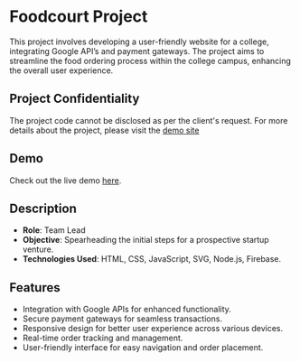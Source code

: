 # Foodcourt Project

This project involves developing a user-friendly website for a college, integrating Google API’s and payment gateways. The project aims to streamline the food ordering process within the college campus, enhancing the overall user experience.

## Project Confidentiality

The project code cannot be disclosed as per the client's request. For more details about the project, please visit the [demo site](#demo)

## Demo

Check out the live demo [here](https://foodcourtdemosite.netlify.app/).

## Description

- **Role**: Team Lead
- **Objective**: Spearheading the initial steps for a prospective startup venture.
- **Technologies Used**: HTML, CSS, JavaScript, SVG, Node.js, Firebase.

## Features

- Integration with Google APIs for enhanced functionality.
- Secure payment gateways for seamless transactions.
- Responsive design for better user experience across various devices.
- Real-time order tracking and management.
- User-friendly interface for easy navigation and order placement.

